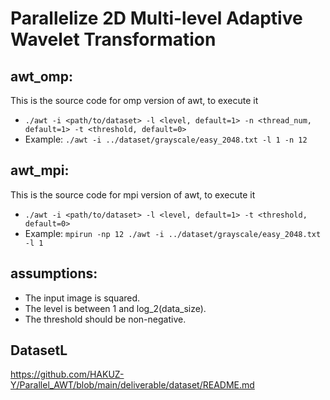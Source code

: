 # Parallelize 2D Multi-level Adaptive Wavelet Transformation

## awt_omp:
This is the source code for omp version of awt, to execute it
- `./awt -i <path/to/dataset> -l <level, default=1> -n <thread_num, default=1> -t <threshold, default=0>`
- Example: `./awt -i ../dataset/grayscale/easy_2048.txt -l 1 -n 12`

## awt_mpi:
This is the source code for mpi version of awt, to execute it
- `./awt -i <path/to/dataset> -l <level, default=1> -t <threshold, default=0>`
- Example: `mpirun -np 12 ./awt -i ../dataset/grayscale/easy_2048.txt -l 1`

## assumptions:
- The input image is squared.
- The level is between 1 and log_2(data_size).
- The threshold should be non-negative.


## DatasetL
https://github.com/HAKUZ-Y/Parallel_AWT/blob/main/deliverable/dataset/README.md
